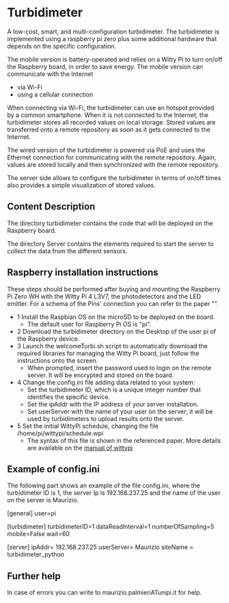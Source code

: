 # Turbidimeter
A low-cost, smart, and multi-configuration turbidimeter.
The turbidimeter is implemented using a raspberry pi zero plus some additional hardware that depends on the specific configuration. 

The mobile version is battery-operated and relies on a Witty Pi to turn on/off the Raspberry board, in order to save energy.
The mobile version can communicate with the Internet 
 - via Wi-Fi
 - using a cellular connection

When connecting via Wi-Fi, the turbidimeter can use an hotspot provided by a common smartphone.
When it is not connected to the Internet, the turbidimeter stores all recorded values on local storage. 
Stored values are transferred onto a remote repository as soon as it gets connected to the Internet.

The wired version of the turbidimeter is powered via PoE and uses the Ethernet connection for communicating with the remote repository. 
Again, values are stored locally and then synchronized with the remote repository. 

The server side allows to configure the turbidimeter in terms of on/off times also provides a simple visualization of stored values. 

## Content Description

The directory turbidimeter contains the code that will be deployed on the Raspberry board.

The directory Server contains the elements required to start the server to collect the data from the different sensors.

## Raspberry installation instructions

These steps should be performed after buying and mounting the Raspberry Pi Zero WH with the Witty Pi 4 L3V7, the photodetectors and the LED emitter. For a schema of the Pins' connection you can refer to the paper "".

* 1 Install the Raspbian OS on the microSD to be deployed on the board.
  - The default user for Raspberry Pi OS is "pi".
* 2 Download the turbidimeter directory on the Desktop of the user pi of the Raspberry device. 
* 3 Launch the welcomeTurbi.sh script to automatically download the required libraries for managing the Witty Pi board, just follow the instructions onto the screen.
  - When prompted, insert the password used to login on the remote server. It will be encrypted and stored on the board.
* 4 Change the config.ini file adding data related to your system:
  - Set the turbidimeter ID, which is a unique integer number that identifies the specific device.
  - Set the ipAddr with the IP address of your server installation.
  - Set userServer with the name of your user on the server; it will be used by turbidimeters to upload results onto the server.
* 5 Set the initial WittyPi schedule, changing the file /home/pi/wittypi/schedule.wpi
  - The syntax of this file is shown in the referenced paper. More details are available on the [manual of wittypi](https://cdn-shop.adafruit.com/product-files/5705/WittyPi4L3V7_UserManual.pdf)  

## Example of config.ini
The following part shows an example of the file config.ini, where the turbidimeter ID is 1, the server Ip is 192.168.237.25 and the name of the user on the server is Maurizio.

[general]
user=pi

[turbidimeter]
turbidimeterID=1
dataReadInterval=1
numberOfSampling=5
mobile=False
wait=60

[server]
ipAddr= 192.168.237.25 
userServer= Maurizio
siteName = turbidimeter_python

## Further help
  In case of errors you can write to maurizio.palmieriATunipi.it for help.
